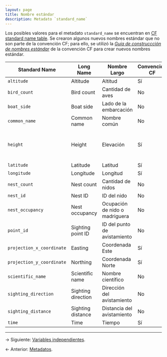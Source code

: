 ```yaml
---
layout: page
title: Nombre estándar
description: Metadato `standard_name`
---
```


Los posibles valores para el metadato `standard_name` se encuentran en [CF standard name table](http://cfconventions.org/Data/cf-standard-names/32/build/cf-standard-name-table.html).
Se crearon algunos nuevos nombres estándar que no son parte de la convención CF; para ello, se utilizó la [_Guía de construccción de nombres estándar_](http://cfconventions.org/Data/cf-standard-names/docs/guidelines.html) de la convención CF para crear nuevos nombres estándar.

Standard Name                       | Long Name                  | Nombre Largo                   | Convención CF | Descripción |
------------------------------------|----------------------------|--------------------------------|---------------|-------------|
`altitude`                          | Altitude                   | Altitud                        | Sí            |             |
`bird_count`                        | Bird count                 | Cantidad de aves               | No            |             |
`boat_side`                         | Boat side                  | Lado de la embarcación         | No            |             |
`common_name`                       | Common name                | Nombre común                   | No            |             |
`height`                            | Height                     | Elevación                      | Sí            | Height is the vertical distance above the surface |
`latitude`                          | Latitude                   | Latitud                        | Sí            |             |
`longitude`                         | Longitude                  | Longitud                       | Sí            |             |
`nest_count`                        | Nest count                 | Cantidad de nidos              | No            |             |
`nest_id`                           | Nest ID                    | ID del nido                    | No            |             |
`nest_occupancy`                    | Nest occupancy             | Ocupación de nido o madriguera | No            |             |
`point_id`                          | Sighting point ID          | ID del punto de avistamiento   | No            |             |
`projection_x_coordinate`           | Easting                    | Coordenada Este                | Sí            |             |
`projection_y_coordinate`           | Northing                   | Coordenada Norte               | Sí            |             |
`scientific_name`                   | Scientific name            | Nombre científico              | No            |             |
`sighting_direction`                | Sighting direction         | Dirección del avistamiento     | No            |             |
`sighting_distance`                 | Sighting distance          | Distancia del avistamiento     | No            |             |
`time`                              | Time                       | Tiempo                         | Sí            |             |

---

&rarr; Siguiente: [Variables independientes](axis.html).

&larr; Anterior: [Metadatos](metadatos.html).